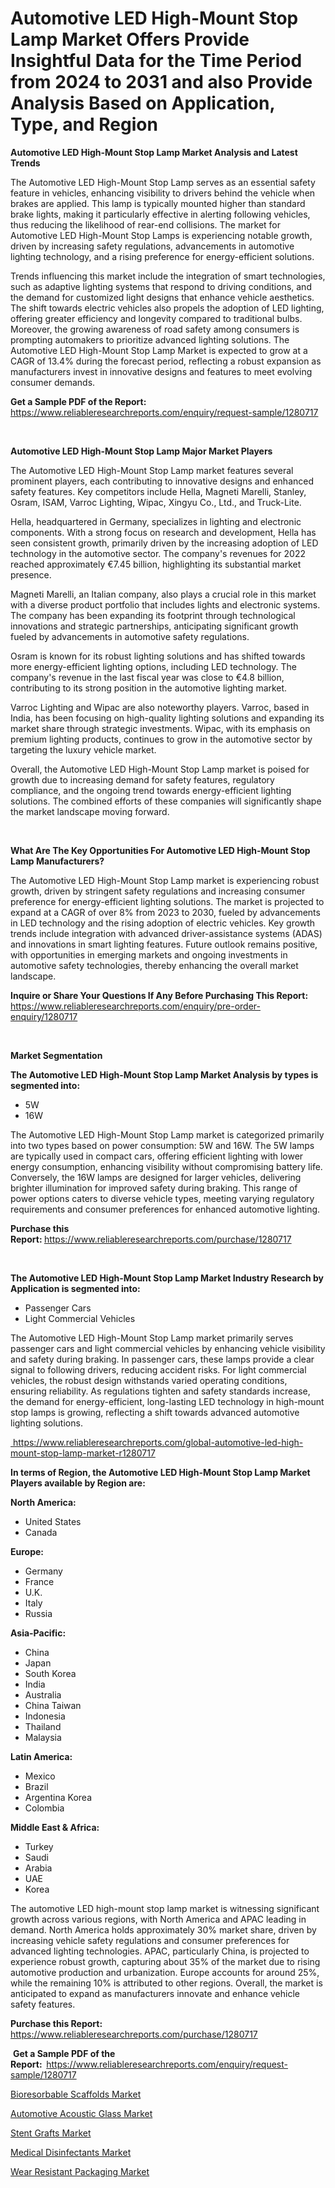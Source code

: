 <p><h1>Automotive LED High-Mount Stop Lamp Market Offers Provide Insightful Data for the Time Period from 2024 to 2031 and also Provide Analysis Based on Application, Type, and Region</h1></p><p><strong>Automotive LED High-Mount Stop Lamp Market Analysis and Latest Trends</strong></p>
<p><p>The Automotive LED High-Mount Stop Lamp serves as an essential safety feature in vehicles, enhancing visibility to drivers behind the vehicle when brakes are applied. This lamp is typically mounted higher than standard brake lights, making it particularly effective in alerting following vehicles, thus reducing the likelihood of rear-end collisions. The market for Automotive LED High-Mount Stop Lamps is experiencing notable growth, driven by increasing safety regulations, advancements in automotive lighting technology, and a rising preference for energy-efficient solutions.</p><p>Trends influencing this market include the integration of smart technologies, such as adaptive lighting systems that respond to driving conditions, and the demand for customized light designs that enhance vehicle aesthetics. The shift towards electric vehicles also propels the adoption of LED lighting, offering greater efficiency and longevity compared to traditional bulbs. Moreover, the growing awareness of road safety among consumers is prompting automakers to prioritize advanced lighting solutions. The Automotive LED High-Mount Stop Lamp Market is expected to grow at a CAGR of 13.4% during the forecast period, reflecting a robust expansion as manufacturers invest in innovative designs and features to meet evolving consumer demands.</p></p>
<p><strong>Get a Sample PDF of the Report:&nbsp;</strong> <a href="https://www.reliableresearchreports.com/enquiry/request-sample/1280717?utm_campaign=1333&utm_medium=2&utm_source=Github&utm_content=ia&utm_term=30092024&utm_id=automotive-led-high-mount-stop-lamp">https://www.reliableresearchreports.com/enquiry/request-sample/1280717</a></p>
<p>&nbsp;</p>
<p><strong>Automotive LED High-Mount Stop Lamp Major Market Players</strong></p>
<p><p>The Automotive LED High-Mount Stop Lamp market features several prominent players, each contributing to innovative designs and enhanced safety features. Key competitors include Hella, Magneti Marelli, Stanley, Osram, ISAM, Varroc Lighting, Wipac, Xingyu Co., Ltd., and Truck-Lite.</p><p>Hella, headquartered in Germany, specializes in lighting and electronic components. With a strong focus on research and development, Hella has seen consistent growth, primarily driven by the increasing adoption of LED technology in the automotive sector. The company's revenues for 2022 reached approximately €7.45 billion, highlighting its substantial market presence.</p><p>Magneti Marelli, an Italian company, also plays a crucial role in this market with a diverse product portfolio that includes lights and electronic systems. The company has been expanding its footprint through technological innovations and strategic partnerships, anticipating significant growth fueled by advancements in automotive safety regulations.</p><p>Osram is known for its robust lighting solutions and has shifted towards more energy-efficient lighting options, including LED technology. The company's revenue in the last fiscal year was close to €4.8 billion, contributing to its strong position in the automotive lighting market.</p><p>Varroc Lighting and Wipac are also noteworthy players. Varroc, based in India, has been focusing on high-quality lighting solutions and expanding its market share through strategic investments. Wipac, with its emphasis on premium lighting products, continues to grow in the automotive sector by targeting the luxury vehicle market.</p><p>Overall, the Automotive LED High-Mount Stop Lamp market is poised for growth due to increasing demand for safety features, regulatory compliance, and the ongoing trend towards energy-efficient lighting solutions. The combined efforts of these companies will significantly shape the market landscape moving forward.</p></p>
<p>&nbsp;</p>
<p><strong>What Are The Key Opportunities For Automotive LED High-Mount Stop Lamp Manufacturers?</strong></p>
<p><p>The Automotive LED High-Mount Stop Lamp market is experiencing robust growth, driven by stringent safety regulations and increasing consumer preference for energy-efficient lighting solutions. The market is projected to expand at a CAGR of over 8% from 2023 to 2030, fueled by advancements in LED technology and the rising adoption of electric vehicles. Key growth trends include integration with advanced driver-assistance systems (ADAS) and innovations in smart lighting features. Future outlook remains positive, with opportunities in emerging markets and ongoing investments in automotive safety technologies, thereby enhancing the overall market landscape.</p></p>
<p><strong>Inquire or Share Your Questions If Any Before Purchasing This Report:</strong> <a href="https://www.reliableresearchreports.com/enquiry/pre-order-enquiry/1280717?utm_campaign=1333&utm_medium=2&utm_source=Github&utm_content=ia&utm_term=30092024&utm_id=automotive-led-high-mount-stop-lamp">https://www.reliableresearchreports.com/enquiry/pre-order-enquiry/1280717</a></p>
<p>&nbsp;</p>
<p><strong>Market Segmentation</strong></p>
<p><strong>The Automotive LED High-Mount Stop Lamp Market Analysis by types is segmented into:</strong></p>
<p><ul><li>5W</li><li>16W</li></ul></p>
<p><p>The Automotive LED High-Mount Stop Lamp market is categorized primarily into two types based on power consumption: 5W and 16W. The 5W lamps are typically used in compact cars, offering efficient lighting with lower energy consumption, enhancing visibility without compromising battery life. Conversely, the 16W lamps are designed for larger vehicles, delivering brighter illumination for improved safety during braking. This range of power options caters to diverse vehicle types, meeting varying regulatory requirements and consumer preferences for enhanced automotive lighting.</p></p>
<p><strong>Purchase this Report:&nbsp;</strong><a href="https://www.reliableresearchreports.com/purchase/1280717?utm_campaign=1333&utm_medium=2&utm_source=Github&utm_content=ia&utm_term=30092024&utm_id=automotive-led-high-mount-stop-lamp">https://www.reliableresearchreports.com/purchase/1280717</a></p>
<p>&nbsp;</p>
<p><strong>The Automotive LED High-Mount Stop Lamp Market Industry Research by Application is segmented into:</strong></p>
<p><ul><li>Passenger Cars</li><li>Light Commercial Vehicles</li></ul></p>
<p><p>The Automotive LED High-Mount Stop Lamp market primarily serves passenger cars and light commercial vehicles by enhancing vehicle visibility and safety during braking. In passenger cars, these lamps provide a clear signal to following drivers, reducing accident risks. For light commercial vehicles, the robust design withstands varied operating conditions, ensuring reliability. As regulations tighten and safety standards increase, the demand for energy-efficient, long-lasting LED technology in high-mount stop lamps is growing, reflecting a shift towards advanced automotive lighting solutions.</p></p>
<p><a href="https://www.reliableresearchreports.com/global-automotive-led-high-mount-stop-lamp-market-r1280717?utm_campaign=1333&utm_medium=2&utm_source=Github&utm_content=ia&utm_term=30092024&utm_id=automotive-led-high-mount-stop-lamp">&nbsp;https://www.reliableresearchreports.com/global-automotive-led-high-mount-stop-lamp-market-r1280717</a></p>
<p><strong>In terms of Region, the Automotive LED High-Mount Stop Lamp Market Players available by Region are:</strong></p>
<p>
    <p> <strong> North America: </strong>
        <ul>
            <li>United States</li>
            <li>Canada</li>
        </ul>
        </p> 
    <p> <strong> Europe: </strong>
        <ul>
            <li>Germany</li>
            <li>France</li>
            <li>U.K.</li>
            <li>Italy</li>
            <li>Russia</li>
        </ul>
        </p> 
    <p> <strong> Asia-Pacific: </strong>
        <ul>
            <li>China</li>
            <li>Japan</li>
            <li>South Korea</li>
            <li>India</li>
            <li>Australia</li>
            <li>China Taiwan</li>
            <li>Indonesia</li>
            <li>Thailand</li>
            <li>Malaysia</li>
        </ul>
        </p> 
    <p> <strong> Latin America: </strong>
        <ul>
            <li>Mexico</li>
            <li>Brazil</li>
            <li>Argentina Korea</li>
            <li>Colombia</li>
        </ul>
        </p> 
    <p> <strong> Middle East & Africa: </strong>
        <ul>
            <li>Turkey</li>
            <li>Saudi</li>
            <li>Arabia</li>
            <li>UAE</li>
            <li>Korea</li>
        </ul>
    </p>
    </p>
<p><p>The automotive LED high-mount stop lamp market is witnessing significant growth across various regions, with North America and APAC leading in demand. North America holds approximately 30% market share, driven by increasing vehicle safety regulations and consumer preferences for advanced lighting technologies. APAC, particularly China, is projected to experience robust growth, capturing about 35% of the market due to rising automotive production and urbanization. Europe accounts for around 25%, while the remaining 10% is attributed to other regions. Overall, the market is anticipated to expand as manufacturers innovate and enhance vehicle safety features.</p></p>
<p><strong>Purchase this Report: </strong><a href="https://www.reliableresearchreports.com/purchase/1280717?utm_campaign=1333&utm_medium=2&utm_source=Github&utm_content=ia&utm_term=30092024&utm_id=automotive-led-high-mount-stop-lamp">https://www.reliableresearchreports.com/purchase/1280717</a></p>
<p>&nbsp;<strong>Get a Sample PDF of the Report:&nbsp;&nbsp;</strong><a href="https://www.reliableresearchreports.com/enquiry/request-sample/1280717?utm_campaign=1333&utm_medium=2&utm_source=Github&utm_content=ia&utm_term=30092024&utm_id=automotive-led-high-mount-stop-lamp">https://www.reliableresearchreports.com/enquiry/request-sample/1280717</a></p>
<p><strong></strong></p>
<p><p><a href="https://www.linkedin.com/pulse/global-bioresorbable-scaffolds-market-size-expected-experience-ze9oe?utm_campaign=1333&utm_medium=2&utm_source=Github&utm_content=ia&utm_term=30092024&utm_id=automotive-led-high-mount-stop-lamp">Bioresorbable Scaffolds Market</a></p><p><a href="https://github.com/nathandecarvalho/Market-Research-Report-List-5/blob/main/automotive-acoustic-glass-market.md?utm_campaign=1333&utm_medium=2&utm_source=Github&utm_content=ia&utm_term=30092024&utm_id=automotive-led-high-mount-stop-lamp">Automotive Acoustic Glass Market</a></p><p><a href="https://www.linkedin.com/pulse/stent-grafts-market-trends-growth-outlook-2024-2031-trend-quest-xpvze?utm_campaign=1333&utm_medium=2&utm_source=Github&utm_content=ia&utm_term=30092024&utm_id=automotive-led-high-mount-stop-lamp">Stent Grafts Market</a></p><p><a href="https://issuu.com/reportprime-2/docs/medical-disinfectants-market-size-2_ca17e387259713?utm_campaign=1333&utm_medium=2&utm_source=Github&utm_content=ia&utm_term=30092024&utm_id=automotive-led-high-mount-stop-lamp">Medical Disinfectants Market</a></p><p><a href="https://issuu.com/reportprime-2/docs/wear-resistant-packaging-market-siz_48aa7203b95e14?utm_campaign=1333&utm_medium=2&utm_source=Github&utm_content=ia&utm_term=30092024&utm_id=automotive-led-high-mount-stop-lamp">Wear Resistant Packaging Market</a></p></p>